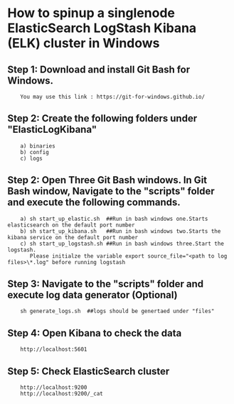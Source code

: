 # How to spinup a singlenode ElasticSearch LogStash Kibana (ELK) cluster in Windows

## Step 1: Download and install Git Bash for Windows.
		You may use this link : https://git-for-windows.github.io/

## Step 2: Create the following folders under "ElasticLogKibana"
		
		a) binaries
		b) config
		c) logs 		

## Step 2: Open Three Git Bash windows. In Git Bash window, Navigate to the "scripts" folder and execute the following commands.

		a) sh start_up_elastic.sh  ##Run in bash windows one.Starts elasticsearch on the default port number
		b) sh start_up_kibana.sh   ##Run in bash windows two.Starts the kibana service on the default port number
		c) sh start_up_logstash.sh ##Run in bash windows three.Start the logstash. 
		   Please initialze the variable export source_file="<path to log files>\*.log" before running logstash



## Step 3: Navigate to the "scripts" folder and execute log data generator (Optional)
		sh generate_logs.sh  ##logs should be genertaed under "files"


## Step 4: Open Kibana to check the data
		http://localhost:5601

## Step 5: Check ElasticSearch cluster
		http://localhost:9200
		http://localhost:9200/_cat